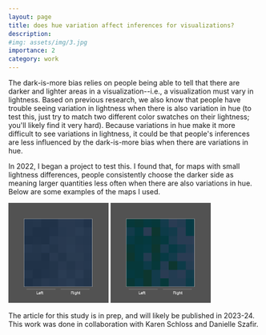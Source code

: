 ```yaml
---
layout: page
title: does hue variation affect inferences for visualizations?
description: 
#img: assets/img/3.jpg
importance: 2
category: work
---
```


The dark-is-more bias relies on people being able to tell that there are darker and lighter areas in a visualization--i.e., a visualization must vary in lightness. Based on previous research, we also know that people have trouble seeing variation in lightness when there is also variation in hue (to test this, just try to match two different color swatches on their lightness; you'll likely find it very hard). Because variations in hue make it more difficult to see variations in lightness, it could be that people's inferences are less influenced by the dark-is-more bias when there are variations in hue.

In 2022, I began a project to test this. I found that, for maps with small lightness differences, people consistently choose the darker side as meaning larger quantities less often when there are also variations in hue. Below are some examples of the maps I used. 

<img src="/assets/img/blue_lightDiff5_left_0.png" alt="8 by 8 grid colormap, in shades of blue" style="width:200px">
<img src="/assets/img/grbl_lightDiff5_left_4.png" alt="8 by 8 grid colormap, in dark green and light blue" style="width:200px">

The article for this study is in prep, and will likely be published in 2023-24. This work was done in collaboration with Karen Schloss and Danielle Szafir.